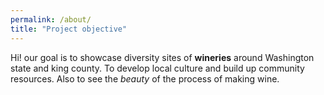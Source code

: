 ```yaml
---
permalink: /about/
title: "Project objective"
---
```



Hi! our goal is to showcase diversity sites of **wineries** around Washington state and king county. To develop local culture and build up community resources. Also to see the *beauty* of the process of making wine. 
